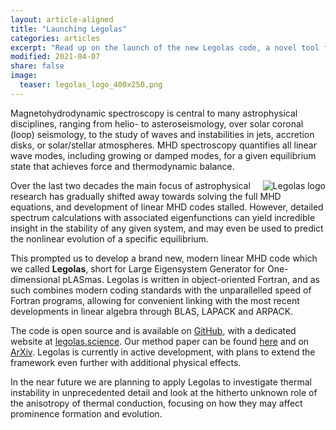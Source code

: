 ```yaml
---
layout: article-aligned
title: "Launching Legolas"
categories: articles
excerpt: "Read up on the launch of the new Legolas code, a novel tool for MHD spectroscopy."
modified: 2021-04-07
share: false
image:
  teaser: legolas_logo_400x250.png
---
```


Magnetohydrodynamic spectroscopy is central to many astrophysical disciplines, ranging from helio- to asteroseismology, 
over solar coronal (loop) seismology, to the study of waves and instabilities in jets, accretion disks, or solar/stellar atmospheres. 
MHD spectroscopy quantifies all linear wave modes, including growing or damped modes, for a given equilibrium state that achieves force and thermodynamic balance.

<img src="{{ site.url }}/images/legolas_logo_400x250.png" alt="Legolas logo" align="right">

Over the last two decades the main focus of astrophysical research has gradually shifted away towards solving the full MHD equations,
and development of linear MHD codes stalled. However, detailed spectrum calculations with associated eigenfunctions can yield incredible insight
in the stability of any given system, and may even be used to predict the nonlinear evolution of a specific equilibrium.

This prompted us to develop a brand new, modern linear MHD code which we called **Legolas**, short for Large Eigensystem Generator
for One-dimensional pLASmas. Legolas is written in object-oriented Fortran, and as such combines modern coding standards with the unparallelled speed
of Fortran programs, allowing for convenient linking with the most recent developments in linear algebra through BLAS, LAPACK and ARPACK.

The code is open source and is available on [GitHub](https://github.com/n-claes/legolas), with a dedicated website at [legolas.science](https://legolas.science).
Our method paper can be found [here](https://iopscience.iop.org/article/10.3847/1538-4365/abc5c4) and on [ArXiv](https://arxiv.org/abs/2010.14148).
Legolas is currently in active development, with plans to extend the framework even further with additional physical effects.

In the near future we are planning to apply Legolas to investigate thermal instability in unprecedented detail and look at the hitherto unknown role
of the anisotropy of thermal conduction, focusing on how they may affect prominence formation and evolution.



